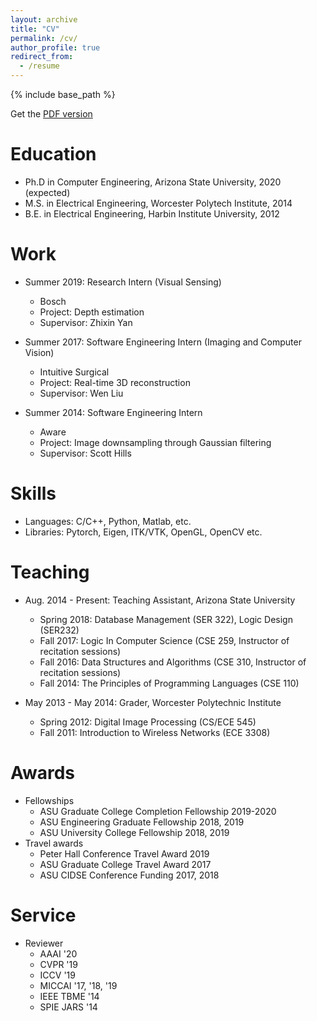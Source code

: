 ```yaml
---
layout: archive
title: "CV"
permalink: /cv/
author_profile: true
redirect_from:
  - /resume
---
```


{% include base_path %}

Get the [PDF version](http://icemiliang.github.io/files/resume.pdf)


Education
======
* Ph.D in Computer Engineering, Arizona State University, 2020 (expected)
* M.S. in Electrical Engineering, Worcester Polytech Institute, 2014
* B.E. in Electrical Engineering, Harbin Institute University, 2012


Work
======
* Summer 2019: Research Intern (Visual Sensing)
  * Bosch
  * Project: Depth estimation
  * Supervisor: Zhixin Yan

* Summer 2017: Software Engineering Intern (Imaging and Computer Vision)
  * Intuitive Surgical
  * Project: Real-time 3D reconstruction
  * Supervisor: Wen Liu

* Summer 2014: Software Engineering Intern
  * Aware
  * Project: Image downsampling through Gaussian filtering
  * Supervisor: Scott Hills

Skills
======
* Languages: C/C++, Python, Matlab, etc.
* Libraries: Pytorch, Eigen, ITK/VTK, OpenGL, OpenCV etc.


Teaching
======
* Aug. 2014 - Present: Teaching Assistant, Arizona State University
    * Spring 2018: Database Management (SER 322), Logic Design (SER232)
    * Fall 2017: Logic In Computer Science (CSE 259, Instructor of recitation sessions)
    * Fall 2016: Data Structures and Algorithms (CSE 310, Instructor of recitation sessions)
    * Fall 2014: The Principles of Programming Languages (CSE 110)

* May 2013 - May 2014: Grader, Worcester Polytechnic Institute
  * Spring 2012: Digital Image Processing (CS/ECE 545)
  * Fall 2011: Introduction to Wireless Networks (ECE 3308)


Awards
======
* Fellowships
  * ASU Graduate College Completion Fellowship 2019-2020
  * ASU Engineering Graduate Fellowship 2018, 2019
  * ASU University College Fellowship 2018, 2019
* Travel awards
  * Peter Hall Conference Travel Award 2019
  * ASU Graduate College Travel Award 2017
  * ASU CIDSE Conference Funding 2017, 2018


Service
======
* Reviewer
  * AAAI '20
  * CVPR '19
  * ICCV '19
  * MICCAI '17, '18, '19
  * IEEE TBME '14 
  * SPIE JARS '14

